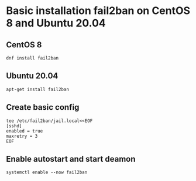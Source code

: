 # Basic installation fail2ban on CentOS 8 and Ubuntu 20.04

## CentOS 8
```console
dnf install fail2ban 
```

## Ubuntu 20.04
```console
apt-get install fail2ban
```

## Create basic config
```console
tee /etc/fail2ban/jail.local<<EOF  
[sshd]
enabled = true
maxretry = 3
EOF
```

## Enable autostart and start deamon
```console
systemctl enable --now fail2ban
```